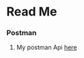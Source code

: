 # Read Me

### Postman

1. My postman Api [here](https://www.postman.com/audriuss/workspace/audrius-sabalys-type19-node/collection/31653184-822f1db5-2145-4639-8f33-19132d7d525f)
